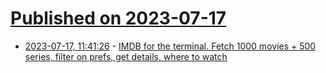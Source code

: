 # [Published on 2023-07-17](index.md)

* [2023-07-17, 11:41:26](https://lobste.rs/s/pihpus/imdb_for_terminal_fetch_1000_movies_500) - [IMDB for the terminal. Fetch 1000 movies + 500 series, filter on prefs, get details, where to watch](https://github.com/isene/IMDB)
